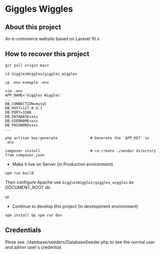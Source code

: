 # Giggles Wiggles

## About this project

An e-commerce website based on Laravel 10.x

## How to recover this project

```
git pull origin main

cd GigglesWiggles/giggles_wiggles

cp .env.exmaple .env

vim .env
APP_NAME='Giggles Wiggles'
...
DB_CONNECTION=mysql
DB_HOST=127.0.0.1
DB_PORT=3306
DB_DATABASE=xxx
DB_USERNAME=xxx
DB_PASSWORD=xxx
...

php artisan key:generate               # Generate the `APP_KEY` in .env

composer install                       # re-create ./vendor directory from composer.json
```

- Make it live on Server (in Production environment)

```
npm run build
```
Then configure Apache use `GigglesWiggles/giggles_wiggles` as DOCUMENT_ROOT dir.

or 

- Continue to develop this project (in development environment)

```
npm install && npm run dev
```

## Credentials

Plese see ./database/seeders/DatabaseSeeder.php to see the normal user and admin user's credential.
